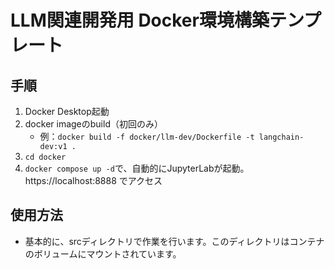 # LLM関連開発用 Docker環境構築テンプレート

## 手順
1. Docker Desktop起動
2. docker imageのbuild（初回のみ）
   - 例：`docker build -f docker/llm-dev/Dockerfile -t langchain-dev:v1 .`
4. `cd docker`
5. `docker compose up -d`で、自動的にJupyterLabが起動。https://localhost:8888 でアクセス

## 使用方法
- 基本的に、srcディレクトリで作業を行います。このディレクトリはコンテナのボリュームにマウントされています。
